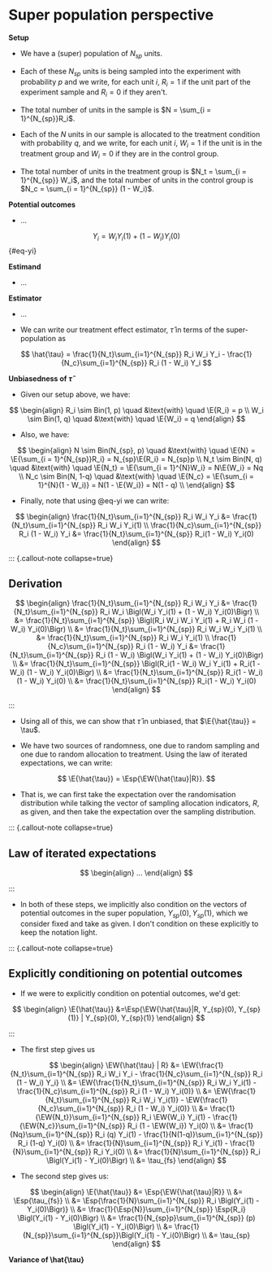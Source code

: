 # Super population perspective




**Setup**

- We have a (super) population of $N_{sp}$ units.

- Each of these $N_{sp}$ units is being sampled into the experiment with probability $p$ and we write, for each unit $i$, $R_i = 1$ if the unit part of the experiment sample and $R_i = 0$ if they aren't.

- The total number of units in the sample is $N = \sum_{i = 1}^{N_{sp}}R_i$.

- Each of the $N$ units in our sample is allocated to the treatment condition with probability $q$, and we write, for each unit $i$, $W_i = 1$ if the unit is in the treatment group and $W_i = 0$ if they are in the control group.

- The total number of units in the treatment group is $N_t = \sum_{i = 1}^{N_{sp}} W_i$, and the total number of units in the control group is $N_c = \sum_{i = 1}^{N_{sp}} (1 - W_i)$.


**Potential outcomes**

- ...

$$
Y_i = W_iY_i(1) + (1 - W_i)Y_i(0)
$$ {#eq-yi}



**Estimand**

- ...


**Estimator**

- ... 

- We can write our treatment effect estimator, $\hat{\tau}$ in terms of the super-population as

$$
\hat{\tau} = \frac{1}{N_t}\sum_{i=1}^{N_{sp}} R_i W_i Y_i - \frac{1}{N_c}\sum_{i=1}^{N_{sp}} R_i (1 - W_i) Y_i
$$


**Unbiasedness of $\hat{\tau}$**

- Given our setup above, we have:

$$
\begin{align}
R_i \sim Bin(1, p) \quad &\text{with} \quad \E{R_i} = p \\
W_i \sim Bin(1, q) \quad &\text{with} \quad \E{W_i} = q
\end{align}
$$

- Also, we have:

$$
\begin{align}
N \sim Bin(N_{sp}, p) \quad &\text{with} \quad \E{N} = \E{\sum_{i = 1}^{N_{sp}}R_i} = N_{sp}\E{R_i} = N_{sp}p \\
N_t \sim Bin(N, q) \quad &\text{with} \quad \E{N_t} = \E{\sum_{i = 1}^{N}W_i} = N\E{W_i} = Nq \\
N_c \sim Bin(N, 1-q) \quad &\text{with} \quad \E{N_c} = \E{\sum_{i = 1}^{N}(1 - W_i)} = N(1 - \E{W_i}) = N(1 - q) \\
\end{align}
$$

- Finally, note that using @eq-yi we can write:

$$
\begin{align}
\frac{1}{N_t}\sum_{i=1}^{N_{sp}} R_i W_i Y_i &= \frac{1}{N_t}\sum_{i=1}^{N_{sp}} R_i W_i Y_i(1) \\
\frac{1}{N_c}\sum_{i=1}^{N_{sp}} R_i (1 - W_i) Y_i &= \frac{1}{N_t}\sum_{i=1}^{N_{sp}} R_i(1 - W_i) Y_i(0)
\end{align}
$$


::: {.callout-note collapse=true}

## Derivation

$$
\begin{align}
\frac{1}{N_t}\sum_{i=1}^{N_{sp}} R_i W_i Y_i
&= \frac{1}{N_t}\sum_{i=1}^{N_{sp}} R_i W_i \Bigl(W_i Y_i(1) + (1 - W_i) Y_i(0)\Bigr) \\
&= \frac{1}{N_t}\sum_{i=1}^{N_{sp}} \Bigl(R_i W_i W_i Y_i(1) + R_i W_i (1 - W_i) Y_i(0)\Bigr) \\ 
&= \frac{1}{N_t}\sum_{i=1}^{N_{sp}} R_i W_i W_i Y_i(1) \\ 
&= \frac{1}{N_t}\sum_{i=1}^{N_{sp}} R_i W_i Y_i(1) \\ 
\frac{1}{N_c}\sum_{i=1}^{N_{sp}} R_i (1 - W_i) Y_i
&= \frac{1}{N_t}\sum_{i=1}^{N_{sp}} R_i (1 - W_i) \Bigl(W_i Y_i(1) + (1 - W_i) Y_i(0)\Bigr) \\
&= \frac{1}{N_t}\sum_{i=1}^{N_{sp}} \Bigl(R_i(1 - W_i) W_i Y_i(1) + R_i(1 - W_i) (1 - W_i) Y_i(0)\Bigr) \\
&= \frac{1}{N_t}\sum_{i=1}^{N_{sp}} R_i(1 - W_i) (1 - W_i) Y_i(0) \\
&= \frac{1}{N_t}\sum_{i=1}^{N_{sp}} R_i(1 - W_i) Y_i(0)
\end{align}
$$

:::

- Using all of this, we can show that $\hat{\tau}$ in unbiased, that $\E{\hat{\tau}} = \tau$.

- We have two sources of randomness, one due to random sampling and one due to random allocation to treatment. Using the law of iterated expectations, we can write:

$$
\E{\hat{\tau}} = \Esp{\EW{\hat{\tau}|R}}.
$$

- That is, we can first take the expectation over the randomisation distribution while talking the vector of sampling allocation indicators, $R$, as given, and then take the expectation over the sampling distribution.

::: {.callout-note collapse=true}

## Law of iterated expectations

$$
\begin{align}
...
\end{align}
$$

:::

- In both of these steps, we implicitly also condition on the vectors of potential outcomes in the super population, $Y_{sp}(0), Y_{sp}(1)$, which we consider fixed and take as given. I don't condition on these explicitly to keep the notation light.

::: {.callout-note collapse=true}

## Explicitly conditioning on potential outcomes

- If we were to explicitly condition on potential outcomes, we'd get:

$$
\begin{align}
\E{\hat{\tau}}
&=\Esp{\EW{\hat{\tau}|R, Y_{sp}(0), Y_{sp}(1)} | Y_{sp}(0), Y_{sp}(1)}
\end{align}
$$

:::

- The first step gives us

$$
\begin{align}
\EW{\hat{\tau} | R}
&= \EW{\frac{1}{N_t}\sum_{i=1}^{N_{sp}} R_i W_i Y_i - \frac{1}{N_c}\sum_{i=1}^{N_{sp}} R_i (1 - W_i) Y_i} \\
&= \EW{\frac{1}{N_t}\sum_{i=1}^{N_{sp}} R_i W_i Y_i(1) - \frac{1}{N_c}\sum_{i=1}^{N_{sp}} R_i (1 - W_i) Y_i(0)} \\
&= \EW{\frac{1}{N_t}\sum_{i=1}^{N_{sp}} R_i W_i Y_i(1)} - \EW{\frac{1}{N_c}\sum_{i=1}^{N_{sp}} R_i (1 - W_i) Y_i(0)} \\
&= \frac{1}{\EW{N_t}}\sum_{i=1}^{N_{sp}} R_i \EW{W_i} Y_i(1) - \frac{1}{\EW{N_c}}\sum_{i=1}^{N_{sp}} R_i (1 - \EW{W_i}) Y_i(0) \\
&= \frac{1}{Nq}\sum_{i=1}^{N_{sp}} R_i (q) Y_i(1) - \frac{1}{N(1-q)}\sum_{i=1}^{N_{sp}} R_i (1-q) Y_i(0) \\
&= \frac{1}{N}\sum_{i=1}^{N_{sp}} R_i Y_i(1) - \frac{1}{N}\sum_{i=1}^{N_{sp}} R_i Y_i(0) \\
&= \frac{1}{N}\sum_{i=1}^{N_{sp}} R_i \Bigl(Y_i(1) - Y_i(0)\Bigr) \\
&= \tau_{fs}
\end{align}
$$

- The second step gives us:

$$
\begin{align}
\E{\hat{\tau}} 
&= \Esp{\EW{\hat{\tau}|R}} \\
&= \Esp{\tau_{fs}} \\
&= \Esp{\frac{1}{N}\sum_{i=1}^{N_{sp}} R_i \Bigl(Y_i(1) - Y_i(0)\Bigr)} \\
&= \frac{1}{\Esp{N}}\sum_{i=1}^{N_{sp}} \Esp{R_i} \Bigl(Y_i(1) - Y_i(0)\Bigr) \\
&= \frac{1}{N_{sp}p}\sum_{i=1}^{N_{sp}} (p) \Bigl(Y_i(1) - Y_i(0)\Bigr) \\
&= \frac{1}{N_{sp}}\sum_{i=1}^{N_{sp}}\Bigl(Y_i(1) - Y_i(0)\Bigr) \\
&= \tau_{sp}
\end{align}
$$



**Variance of \hat{\tau}**

